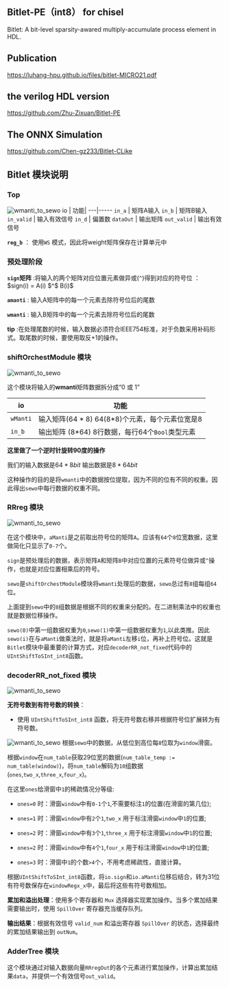 ## Bitlet-PE（int8） for chisel
Bitlet: A bit-level sparsity-awared multiply-accumulate process element in HDL.
## Publication
https://luhang-hpu.github.io/files/bitlet-MICRO21.pdf

## the verilog HDL version 
https://github.com/Zhu-Zixuan/Bitlet-PE

## The ONNX Simulation
https://github.com/Chen-gz233/Bitlet-CLike 



## Bitlet 模块说明

### Top
![wmanti_to_sewo](pics/Top_input.png )
io | 功能|
---|-----
`in_a` |  矩阵A输入
`in_b` | 矩阵B输入
`in_valid` | 输入有效信号
`in_d` | 偏置数
`dataOut` | 输出矩阵
`out_valid` | 输出有效信号

**`reg_b`** ： 使用`WS` 模式，因此将weight矩阵保存在计算单元中

### **预处理阶段**

**`sign`矩阵** :将输入的两个矩阵对应位置元素做异或(`^`)得到对应的符号位 ： $sign(i) = A(i)  $^$  B(i)$

**`amanti`** : 输入A矩阵中的每一个元素去除符号位后的尾数

**`wmanti`** : 输入B矩阵中的每一个元素去除符号位后的尾数

**tip** :在处理尾数的时候，输入数据必须符合IEEE754标准，对于负数采用补码形式。取尾数的时候，要使用取反+1的操作。

### shiftOrchestModule 模块

![wmanti_to_sewo](pics/wmanti_to_sewo.png )


这个模块将输入的**wmanti**矩阵数据拆分成“0 或 1”

io |功能 |
---|-----
`wManti` |  输入矩阵(64 * 8)  64(8*8)个元素，每个元素位宽是8  
`in_b` | 输出矩阵 (8*64) 8行数据，每行64个`Bool`类型元素   






**这里做了一个逆时针旋转90度的操作**

我们的输入数据是$64*8bit$ 
输出数据是$8 * 64bit$

这种操作的目的是将`wmanti`中的数据按位提取，因为不同的位有不同的权重。因此得出`sewo`中每行数据的权重不同。

### RRreg 模块
![wmanti_to_sewo](pics/RRreg_input.png )

在这个模块中，`aManti`是之前取出符号位的矩阵`A`。应该有`64`个`8`位宽数据，这里做简化只显示了`0-7`个。

`sign`是预处理后的数据，表示矩阵`A`和矩阵`B`中对应位置的元素符号位做异或`^`操作，也就是对应位置相乘后的符号。

`sewo`是`shiftOrchestModule`模块将`wmanti`处理后的数据，`sewo`总过有`8`组每组`64`位。

上面提到`sewo`中的`8`组数据是根据不同的权重来分配的。在二进制乘法中的权重也就是数据位移操作。

`sewo(0)`中第一组数据权重为`0`,`sewo(1)`中第一组数据权重为`1`,以此类推。因此`sewo(i)`在与`aManti`做乘法时，就是将`aManti`左移`i`位，再补上符号位。这就是`Bitlet`模块中最重要的计算方式，对应`decoderRR_not_fixed`代码中的`UIntShiftToSInt_int8`函数。

### decoderRR_not_fixed 模块
![wmanti_to_sewo](pics/decoder_0_input.png )

**无符号数到有符号数的转换**：
   - 使用 `UIntShiftToSInt_int8` 函数，将无符号数右移并根据符号位扩展转为有符号数。


![wmanti_to_sewo](pics/decoder_window.png )
根据`sewo`中的数据，从低位到高位每`8`位取为`window`滑窗。

根据`window`在`num_table`获取29位宽的数据(`num_table_temp := num_table(window)`)，将`num_table`解码为`10`组数据(`ones`,`two_x`,`three_x`,`four_x`)。

在这里`ones`给滑窗中`1`的稀疏情况分等级:

- `ones=0` 时：滑窗`window`中有`0-1`个`1`,不需要标注`1`的位置(在滑窗的第几位); 

- `ones=1` 时：滑窗`window`中有`2`个`1`,`two_x` 用于标注滑窗`window`中`1`的位置;

- `ones=2` 时：滑窗`window`中有`3`个`1`,`three_x` 用于标注滑窗`window`中`1`的位置;

- `ones=2` 时：滑窗`window`中有`4`个`1`,`four_x` 用于标注滑窗`window`中`1`的位置;

- `ones=3` 时：滑窗中`1`的个数`>4`个，不用考虑稀疏性，直接计算。

根据`UIntShiftToSInt_int8`函数，将`io.sign`和`io.aManti`位移后结合，转为31位有符号数保存在`windowRegx_x`中，最后将这些有符号数相加。

**累加和溢出处理**：使用多个寄存器和 `Mux` 选择器实现累加操作。当多个累加结果需要输出时，使用 `SpillOver` 寄存器充当缓存队列。

 **输出结果**：根据有效信号 `valid_num` 和溢出寄存器 `SpillOver` 的状态，选择最终的累加结果输出到 `outNum`。

### AdderTree 模块
这个模块通过对输入数据向量`RRregOut`的各个元素进行累加操作，计算出累加结果`data`，并提供一个有效信号`out_valid`。

